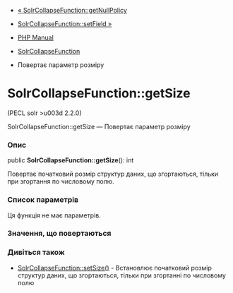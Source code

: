 - [«
SolrCollapseFunction::getNullPolicy](solrcollapsefunction.getnullpolicy.md)
- [SolrCollapseFunction::setField
»](solrcollapsefunction.setfield.md)

- [PHP Manual](index.md)
- [SolrCollapseFunction](class.solrcollapsefunction.md)
- Повертає параметр розміру

# SolrCollapseFunction::getSize

(PECL solr \>u003d 2.2.0)

SolrCollapseFunction::getSize — Повертає параметр розміру

### Опис

public **SolrCollapseFunction::getSize**(): int

Повертає початковий розмір структур даних, що згортаються, тільки при
згортання по числовому полю.

### Список параметрів

Ця функція не має параметрів.

### Значення, що повертаються

### Дивіться також

- [SolrCollapseFunction::setSize()](solrcollapsefunction.setsize.md) -
Встановлює початковий розмір структур даних, що згортаються, тільки
при згортанні по числовому полю
